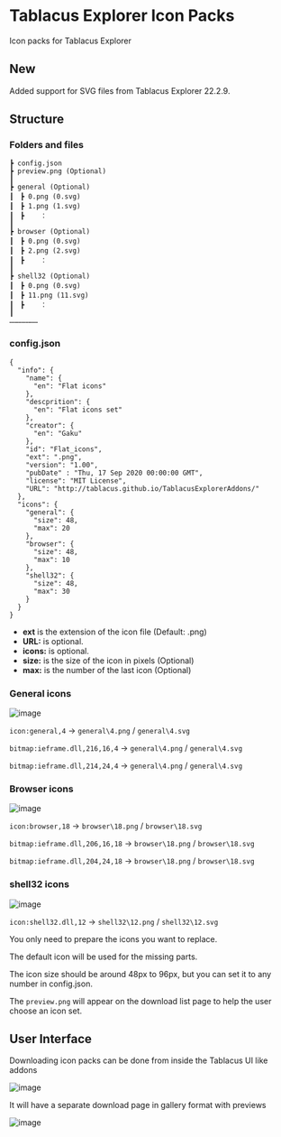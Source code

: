 # Tablacus Explorer Icon Packs
Icon packs for Tablacus Explorer

## New
Added support for SVG files from Tablacus Explorer 22.2.9.

## Structure

### Folders and files
```
┣ config.json
┣ preview.png (Optional)
┃
┣ general (Optional)
┃　┣ 0.png (0.svg)
┃　┣ 1.png (1.svg)
┃　┣    ：
┃
┣ browser (Optional)
┃　┣ 0.png (0.svg)
┃　┣ 2.png (2.svg)
┃　┣    ：
┃
┣ shell32 (Optional)
┃　┣ 0.png (0.svg)
┃　┣ 11.png (11.svg)
┃　┣    ：
┃
…………………
```
### config.json
```
{
  "info": {
    "name": {
      "en": "Flat icons"
    },
    "descprition": {
      "en": "Flat icons set"
    },
    "creator": {
      "en": "Gaku"
    },
    "id": "Flat_icons",
    "ext": ".png",
    "version": "1.00",
    "pubDate" : "Thu, 17 Sep 2020 00:00:00 GMT",
    "license": "MIT License",
    "URL": "http://tablacus.github.io/TablacusExplorerAddons/"
  },
  "icons": {
    "general": {
      "size": 48,
      "max": 20
    },
    "browser": {
      "size": 48,
      "max": 10
    },
    "shell32": {
      "size": 48,
      "max": 30
    }
  }
}
```
- **ext** is the extension of the icon file (Default: .png)
- **URL:** is optional.
- **icons:** is optional.
- **size:** is the size of the icon in pixels (Optional)
- **max:** is the number of the last icon (Optional)

### General icons
![image](https://user-images.githubusercontent.com/5156977/93665978-8bd15d80-fab5-11ea-87be-23ffe9295c2b.png)

`icon:general,4` → `general\4.png` / `general\4.svg`

`bitmap:ieframe.dll,216,16,4` → `general\4.png` / `general\4.svg`

`bitmap:ieframe.dll,214,24,4` → `general\4.png` / `general\4.svg`

### Browser icons
![image](https://user-images.githubusercontent.com/5156977/93665999-ab688600-fab5-11ea-967e-9111c5a638e9.png)


`icon:browser,18` → `browser\18.png` / `browser\18.svg`

`bitmap:ieframe.dll,206,16,18` → `browser\18.png` / `browser\18.svg`

`bitmap:ieframe.dll,204,24,18` → `browser\18.png` / `browser\18.svg`

### shell32 icons
![image](https://user-images.githubusercontent.com/5156977/93666031-d6eb7080-fab5-11ea-9a74-2449e5047f10.png)

`icon:shell32.dll,12` → `shell32\12.png` / `shell32\12.svg`

You only need to prepare the icons you want to replace.

The default icon will be used for the missing parts.

The icon size should be around 48px to 96px, but you can set it to any number in config.json.

The `preview.png` will appear on the download list page to help the user choose an icon set.

## User Interface

Downloading icon packs can be done from inside the Tablacus UI like addons

 ![image](https://user-images.githubusercontent.com/5156977/93667643-8595ae00-fac2-11ea-8e6f-2738fec8604e.png)
 
 It will have a separate download page in gallery format with previews

![image](https://user-images.githubusercontent.com/5156977/93883444-86298100-fd1c-11ea-8cd7-cb24ab2e8394.png)

